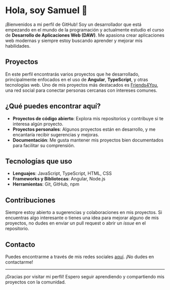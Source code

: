 # Hola, soy Samuel 👋

¡Bienvenidos a mi perfil de GitHub! Soy un desarrollador que está empezando en el mundo de la programación y actualmente estudio el curso de **Desarrollo de Aplicaciones Web (DAW)**. Me apasiona crear aplicaciones web modernas y siempre estoy buscando aprender y mejorar mis habilidades.

## Proyectos

En este perfil encontrarás varios proyectos que he desarrollado, principalmente enfocados en el uso de **Angular**, **TypeScript**, y otras tecnologías web. Uno de mis proyectos más destacados es [Friends4You](https://github.com/samu-tec/Friends4You), una red social para conectar personas cercanas con intereses comunes.

## ¿Qué puedes encontrar aquí?

- **Proyectos de código abierto**: Explora mis repositorios y contribuye si te interesa algún proyecto.
- **Proyectos personales**: Algunos proyectos están en desarrollo, y me encantaría recibir sugerencias y mejoras.
- **Documentación**: Me gusta mantener mis proyectos bien documentados para facilitar su comprensión.

## Tecnologías que uso

- **Lenguajes**: JavaScript, TypeScript, HTML, CSS
- **Frameworks y Bibliotecas**: Angular, Node.js
- **Herramientas**: Git, GitHub, npm

## Contribuciones

Siempre estoy abierto a sugerencias y colaboraciones en mis proyectos. Si encuentras algo interesante o tienes una idea para mejorar alguno de mis proyectos, no dudes en enviar un pull request o abrir un *issue* en el repositorio.

## Contacto

Puedes encontrarme a través de mis redes sociales [aquí](https://linktr.ee/Samu_Tech). ¡No dudes en contactarme!

---

¡Gracias por visitar mi perfil! Espero seguir aprendiendo y compartiendo mis proyectos con la comunidad.

